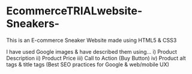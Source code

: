 # EcommerceTRIALwebsite-Sneakers-
This is an E-commerce Sneaker Website made using HTML5 & CSS3

I have used Google images & have described them using... 
i) Product Description
ii) Product Price 
iii) Call to Action (Buy Button)
iv) Product alt tags & title tags (Best SEO practices for Google & web/mobile UX)
